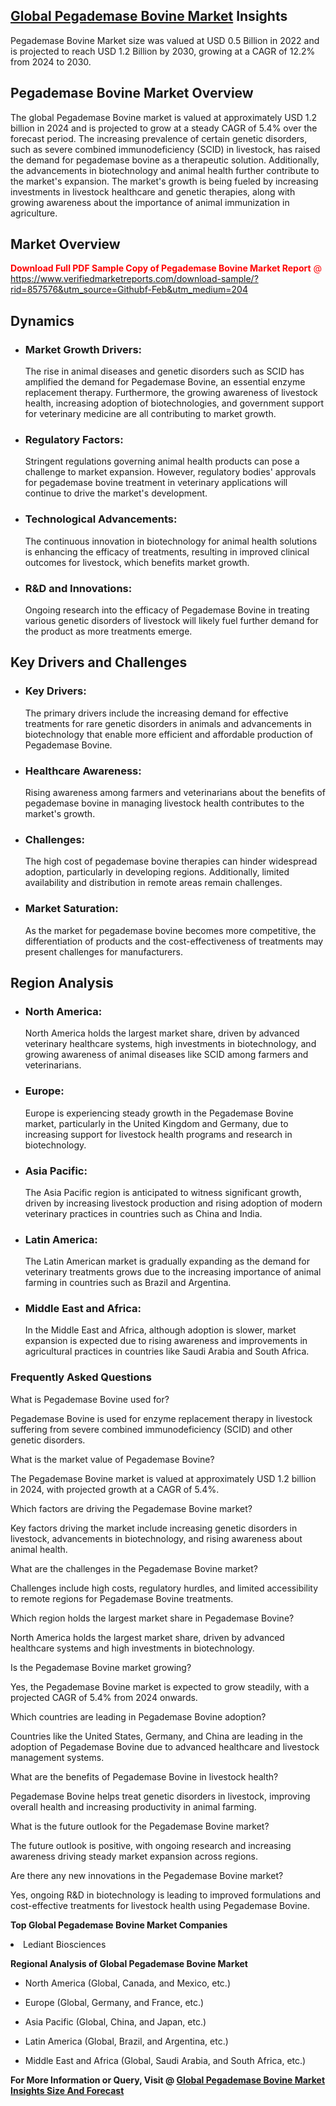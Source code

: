 <h2><a href="https://www.verifiedmarketreports.com/download-sample/?rid=857576&amp;utm_source=Githubf&amp;utm_medium=204" target="_blank">Global Pegademase Bovine Market</a> Insights</h2><p>Pegademase Bovine Market size was valued at USD 0.5 Billion in 2022 and is projected to reach USD 1.2 Billion by 2030, growing at a CAGR of 12.2% from 2024 to 2030.</p><p> <h2>Pegademase Bovine Market Overview</h2> <p>The global Pegademase Bovine market is valued at approximately USD 1.2 billion in 2024 and is projected to grow at a steady CAGR of 5.4% over the forecast period. The increasing prevalence of certain genetic disorders, such as severe combined immunodeficiency (SCID) in livestock, has raised the demand for pegademase bovine as a therapeutic solution. Additionally, the advancements in biotechnology and animal health further contribute to the market's expansion. The market's growth is being fueled by increasing investments in livestock healthcare and genetic therapies, along with growing awareness about the importance of animal immunization in agriculture.</p> <h2>Market Overview</h2> <p><p><span class=""><span style="color: #ff0000;"><strong>Download Full PDF Sample Copy of Pegademase Bovine Market Report</strong> @ </span><a href="https://www.verifiedmarketreports.com/download-sample/?rid=857576&amp;utm_source=Githubf-Feb&amp;utm_medium=204" target="_blank">https://www.verifiedmarketreports.com/download-sample/?rid=857576&amp;utm_source=Githubf-Feb&amp;utm_medium=204</a></span></p></p> <h2>Dynamics</h2> <ul> <li><h3>Market Growth Drivers:</h3> The rise in animal diseases and genetic disorders such as SCID has amplified the demand for Pegademase Bovine, an essential enzyme replacement therapy. Furthermore, the growing awareness of livestock health, increasing adoption of biotechnologies, and government support for veterinary medicine are all contributing to market growth. </li> <li><h3>Regulatory Factors:</h3> Stringent regulations governing animal health products can pose a challenge to market expansion. However, regulatory bodies' approvals for pegademase bovine treatment in veterinary applications will continue to drive the market's development. </li> <li><h3>Technological Advancements:</h3> The continuous innovation in biotechnology for animal health solutions is enhancing the efficacy of treatments, resulting in improved clinical outcomes for livestock, which benefits market growth. </li> <li><h3>R&D and Innovations:</h3> Ongoing research into the efficacy of Pegademase Bovine in treating various genetic disorders of livestock will likely fuel further demand for the product as more treatments emerge. </li> </ul> <h2>Key Drivers and Challenges</h2> <ul> <li><h3>Key Drivers:</h3> The primary drivers include the increasing demand for effective treatments for rare genetic disorders in animals and advancements in biotechnology that enable more efficient and affordable production of Pegademase Bovine. </li> <li><h3>Healthcare Awareness:</h3> Rising awareness among farmers and veterinarians about the benefits of pegademase bovine in managing livestock health contributes to the market's growth. </li> <li><h3>Challenges:</h3> The high cost of pegademase bovine therapies can hinder widespread adoption, particularly in developing regions. Additionally, limited availability and distribution in remote areas remain challenges. </li> <li><h3>Market Saturation:</h3> As the market for pegademase bovine becomes more competitive, the differentiation of products and the cost-effectiveness of treatments may present challenges for manufacturers. </li> </ul> <h2>Region Analysis</h2> <ul> <li><h3>North America:</h3> North America holds the largest market share, driven by advanced veterinary healthcare systems, high investments in biotechnology, and growing awareness of animal diseases like SCID among farmers and veterinarians. </li> <li><h3>Europe:</h3> Europe is experiencing steady growth in the Pegademase Bovine market, particularly in the United Kingdom and Germany, due to increasing support for livestock health programs and research in biotechnology. </li> <li><h3>Asia Pacific:</h3> The Asia Pacific region is anticipated to witness significant growth, driven by increasing livestock production and rising adoption of modern veterinary practices in countries such as China and India. </li> <li><h3>Latin America:</h3> The Latin American market is gradually expanding as the demand for veterinary treatments grows due to the increasing importance of animal farming in countries such as Brazil and Argentina. </li> <li><h3>Middle East and Africa:</h3> In the Middle East and Africa, although adoption is slower, market expansion is expected due to rising awareness and improvements in agricultural practices in countries like Saudi Arabia and South Africa. </li> </ul> <h3>Frequently Asked Questions</h3> <p>What is Pegademase Bovine used for?</p> <p>Pegademase Bovine is used for enzyme replacement therapy in livestock suffering from severe combined immunodeficiency (SCID) and other genetic disorders.</p> <p>What is the market value of Pegademase Bovine?</p> <p>The Pegademase Bovine market is valued at approximately USD 1.2 billion in 2024, with projected growth at a CAGR of 5.4%.</p> <p>Which factors are driving the Pegademase Bovine market?</p> <p>Key factors driving the market include increasing genetic disorders in livestock, advancements in biotechnology, and rising awareness about animal health.</p> <p>What are the challenges in the Pegademase Bovine market?</p> <p>Challenges include high costs, regulatory hurdles, and limited accessibility to remote regions for Pegademase Bovine treatments.</p> <p>Which region holds the largest market share in Pegademase Bovine?</p> <p>North America holds the largest market share, driven by advanced healthcare systems and high investments in biotechnology.</p> <p>Is the Pegademase Bovine market growing?</p> <p>Yes, the Pegademase Bovine market is expected to grow steadily, with a projected CAGR of 5.4% from 2024 onwards.</p> <p>Which countries are leading in Pegademase Bovine adoption?</p> <p>Countries like the United States, Germany, and China are leading in the adoption of Pegademase Bovine due to advanced healthcare and livestock management systems.</p> <p>What are the benefits of Pegademase Bovine in livestock health?</p> <p>Pegademase Bovine helps treat genetic disorders in livestock, improving overall health and increasing productivity in animal farming.</p> <p>What is the future outlook for the Pegademase Bovine market?</p> <p>The future outlook is positive, with ongoing research and increasing awareness driving steady market expansion across regions.</p> <p>Are there any new innovations in the Pegademase Bovine market?</p> <p>Yes, ongoing R&D in biotechnology is leading to improved formulations and cost-effective treatments for livestock health using Pegademase Bovine.</p> </p><p><strong>Top Global Pegademase Bovine Market Companies</strong></p><div data-test-id=""><p><li>Lediant Biosciences</li></p><div><strong>Regional Analysis of&nbsp;Global Pegademase Bovine Market</strong></div><ul><li dir="ltr"><p dir="ltr">North America&nbsp;(Global, Canada, and Mexico, etc.)</p></li><li dir="ltr"><p dir="ltr">Europe (Global, Germany, and France, etc.)</p></li><li dir="ltr"><p dir="ltr">Asia Pacific&nbsp;(Global, China, and Japan, etc.)</p></li><li dir="ltr"><p dir="ltr">Latin America&nbsp;(Global, Brazil, and Argentina, etc.)</p></li><li dir="ltr">Middle East and Africa&nbsp;(Global, Saudi Arabia, and South Africa, etc.)</li></ul><p><strong>For More Information or Query, Visit @&nbsp;</strong><strong><a href="https://www.verifiedmarketreports.com/product/pegademase-bovine-market/?utm_source=Githubf&amp;utm_medium=204" target="_blank">Global Pegademase Bovine Market Insights Size And Forecast</a></strong></p></div>
